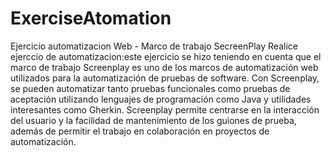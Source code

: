 # ExerciseAtomation
Ejercicio automatizacion Web - Marco de trabajo SecreenPlay
Realice ejerccio de automatizacion:este ejercicio se hizo teniendo en cuenta que 
el marco de trabajo Screenplay es uno de los marcos de automatización web utilizados 
para la automatización de pruebas de software. Con Screenplay, se pueden automatizar 
tanto pruebas funcionales como pruebas de aceptación utilizando 
lenguajes de programación como Java y utilidades interesantes como Gherkin. 
Screenplay permite centrarse en la interacción del usuario y la facilidad de mantenimiento 
de los guiones de prueba, además de permitir el trabajo en colaboración en proyectos de automatización.
